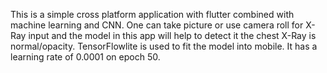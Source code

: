 This is a simple cross platform application with flutter combined with machine learning and CNN. One can take picture or use camera roll for X-Ray input and the model in this app will help to detect it the chest X-Ray is normal/opacity. TensorFlowlite is used to fit the model into mobile. It has a learning rate of 0.0001 on epoch 50.
